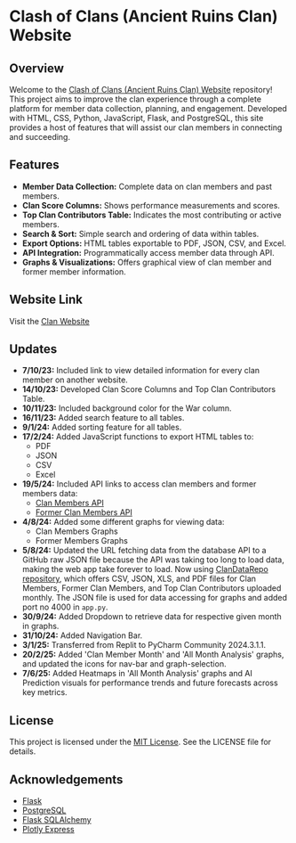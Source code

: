 # Clash of Clans (Ancient Ruins Clan) Website

## Overview
Welcome to the [Clash of Clans (Ancient Ruins Clan) Website](https://coc-ancient-ruins-website.onrender.com/) repository! This project aims to improve the clan experience through a complete platform for member data collection, planning, and engagement. Developed with HTML, CSS, Python, JavaScript, Flask, and PostgreSQL, this site provides a host of features that will assist our clan members in connecting and succeeding.

## Features
- **Member Data Collection:** Complete data on clan members and past members.
- **Clan Score Columns:** Shows performance measurements and scores.
- **Top Clan Contributors Table:** Indicates the most contributing or active members.
- **Search & Sort:** Simple search and ordering of data within tables.
- **Export Options:** HTML tables exportable to PDF, JSON, CSV, and Excel.
- **API Integration:** Programmatically access member data through API.
- **Graphs & Visualizations:** Offers graphical view of clan member and former member information.

## Website Link
Visit the [Clan Website](https://coc-ancient-ruins-website.onrender.com/)

## Updates
- **7/10/23:** Included link to view detailed information for every clan member on another website.
- **14/10/23:** Developed Clan Score Columns and Top Clan Contributors Table.
- **10/11/23:** Included background color for the War column.
- **16/11/23:** Added search feature to all tables.
- **9/1/24:** Added sorting feature for all tables.
- **17/2/24:** Added JavaScript functions to export HTML tables to:
  - PDF
  - JSON
  - CSV
  - Excel
- **19/5/24:** Included API links to access clan members and former members data:
  - [Clan Members API](https://coc-ancient-ruins-website.onrender.com/api/mem)
  - [Former Clan Members API](https://coc-ancient-ruins-website.onrender.com/api/fmem)
- **4/8/24:** Added some different graphs for viewing data:
  - Clan Members Graphs
  - Former Members Graphs
- **5/8/24:** Updated the URL fetching data from the database API to a GitHub raw JSON file because the API was taking too long to load data, making the web app take forever to load. Now using [ClanDataRepo repository](https://github.com/Lightning-President-9/ClanDataRepo), which offers CSV, JSON, XLS, and PDF files for Clan Members, Former Clan Members, and Top Clan Contributors uploaded monthly. The JSON file is used for data accessing for graphs and added port no 4000 in `app.py`.
- **30/9/24:** Added Dropdown to retrieve data for respective given month in graphs.
- **31/10/24:** Added Navigation Bar.
- **3/1/25:** Transferred from Replit to PyCharm Community 2024.3.1.1.
- **20/2/25:** Added 'Clan Member Month' and 'All Month Analysis' graphs, and updated the icons for nav-bar and graph-selection.
- **7/6/25:**  Added Heatmaps in 'All Month Analysis' graphs and AI Prediction visuals for performance trends and future forecasts across key metrics.

## License
This project is licensed under the [MIT License](https://github.com/Lightning-President-9/coc-ancient-ruins-website/blob/main/LICENSE). See the LICENSE file for details.

## Acknowledgements
- [Flask](https://flask.palletsprojects.com/)
- [PostgreSQL](https://www.postgresql.org/)
- [Flask SQLAlchemy](https://flask-sqlalchemy.palletsprojects.com/en/3.1.x/)
- [Plotly Express](https://plotly.com/python/plotly-express/)